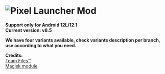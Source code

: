 # ![Pixel Launcher Mod](https://telegra.ph/file/60acc6c2d2dc4b2d4ae1f.jpg)<br/>
**Support only for Android 12L/12.1**<br/>
**Current version: v8.5**<br/>

**We have four variants available, check variants description per branch, use according to what you need.**<br/>

**Credits:**<br/>
[Team Files™](https://t.me/modulesrepo)<br/>
[Magisk module](https://t.me/modulesrepo/3166)<br/>
